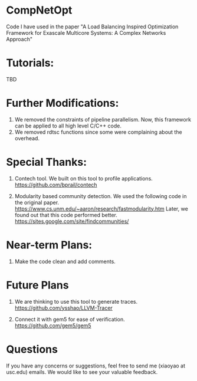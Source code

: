# CompNetOpt
Code I have used in the paper "A Load Balancing Inspired Optimization Framework for Exascale Multicore Systems: A Complex Networks Approach"

# Tutorials: 
TBD

# Further Modifications:
1. We removed the constraints of pipeline parallelism. Now, this framework can be applied to all high level C/C++ code.
2. We removed rdtsc functions since some were complaining about the overhead.

# Special Thanks:
1. Contech tool. We built on this tool to profile applications. 
https://github.com/bprail/contech

2. Modularity based community detection.
We used the following code in the original paper.
https://www.cs.unm.edu/~aaron/research/fastmodularity.htm
Later, we found out that this code performed better.
https://sites.google.com/site/findcommunities/

# Near-term Plans:
1. Make the code clean and add comments.

# Future Plans
1. We are thinking to use this tool to generate traces.
https://github.com/ysshao/LLVM-Tracer

2. Connect it with gem5 for ease of verification.
https://github.com/gem5/gem5

# Questions
If you have any concerns or suggestions, feel free to send me (xiaoyao at usc.edu) emails. We would like to see your valuable feedback.
